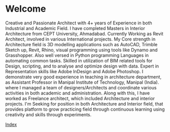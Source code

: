

# Welcome

Creative and Passionate Architect with 4+ years of Experience in both Industrial and Academic Field. I have completed Masters in Interior Architecture from CEPT University, Ahmadabad. 
Currently Working as Revit Architect, involved in various International projects.
My Core strength in Architecture field is 3D modelling applications such as AutoCAD, Trimble Sketch up, Revit, Rhino, visual programming using tools like Dynamo and Grasshopper. Also well versed in Python programming Languages in automating common tasks.
Skilled in utilization of BIM related tools for Design, scripting, and to analyse and optimize design with data.
Expert in Representation skills like Adobe InDesign and Adobe Photoshop.
I demonstrate very good experience in  teaching in architecture department, as Assistant Professor in Manipal Institute of Technology, Manipal (India). where I managed a team of designers/Architects and coordinate various activities in both academic and administration. Along with this, I have worked as Freelance architect, which included Architecture and interior projects.
I'm Seeking for position in both Architecture and Interior field, that provides platform to grow practicing field through continuous learning using creativity and skills through experiments.

[Index](https://github.com/surabhihebbar/surabhihebbar/blob/master/index.md)
